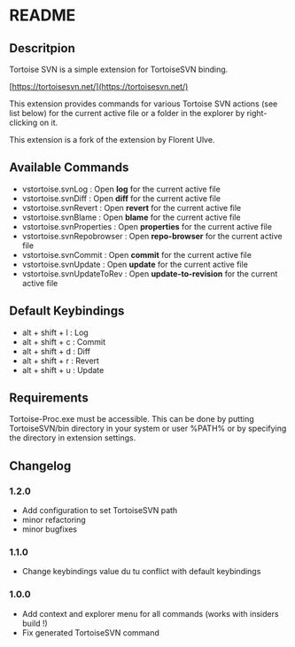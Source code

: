 # README
## Descritpion
Tortoise SVN is a simple extension for TortoiseSVN binding.

[https://tortoisesvn.net/](https://tortoisesvn.net/)

This extension provides commands for various Tortoise SVN actions (see list below) for the
current active file or a folder in the explorer by right-clicking on it.

This extension is a fork of the extension by Florent Ulve.

## Available Commands

* vstortoise.svnLog : Open __log__ for the current active file
* vstortoise.svnDiff : Open __diff__ for the current active file
* vstortoise.svnRevert : Open __revert__ for the current active file
* vstortoise.svnBlame : Open __blame__ for the current active file
* vstortoise.svnProperties : Open __properties__ for the current active file
* vstortoise.svnRepobrowser : Open __repo-browser__ for the current active file
* vstortoise.svnCommit : Open __commit__ for the current active file
* vstortoise.svnUpdate : Open __update__ for the current active file
* vstortoise.svnUpdateToRev : Open __update-to-revision__ for the current active file

## Default Keybindings

* alt + shift + l : Log
* alt + shift + c : Commit
* alt + shift + d : Diff
* alt + shift + r : Revert
* alt + shift + u : Update

## Requirements

Tortoise-Proc.exe must be accessible. This can be done by putting TortoiseSVN/bin directory in your system or user %PATH% or 
by specifying the directory in extension settings.

## Changelog

### 1.2.0
- Add configuration to set TortoiseSVN path
- minor refactoring
- minor bugfixes

### 1.1.0
- Change keybindings value du tu conflict with default keybindings

### 1.0.0

- Add context and explorer menu for all commands (works with insiders build !)
- Fix generated TortoiseSVN command